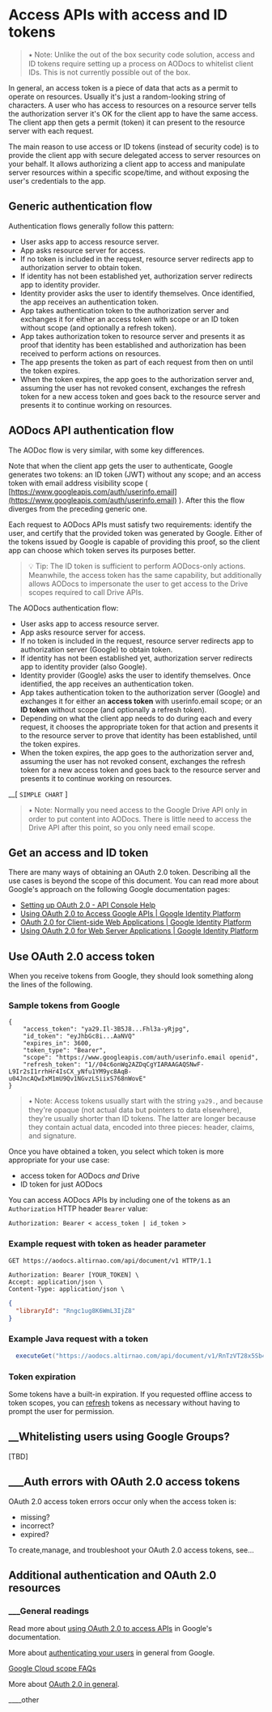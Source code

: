 # Access APIs with access and ID tokens

> ⭑   Note: Unlike the out of the box security code solution, access and ID tokens require setting up a process on AODocs to whitelist client IDs.  This is not currently possible out of the box.

In general, an access token is a piece of data that acts as a permit to operate on resources.  Usually it's just a random-looking string of characters.  A user who has access to resources on a resource server tells the authorization server it's OK for the client app to have the same access.  The client app then gets a permit (token) it can present to the resource server with each request.

The main reason to use access or ID tokens (instead of security code) is to provide the client app with secure delegated access to server resources on your behalf.  It allows authorizing a client app to access and manipulate server resources within a specific scope/time, and without exposing the user's credentials to the app.

## Generic authentication flow

Authentication flows generally follow this pattern:

*   User asks app to access resource server.
*   App asks resource server for access.
*   If no token is included in the request, resource server redirects app to authorization server to obtain token.
*   If identity has not been established yet, authorization server redirects app to identity provider.
*   Identity provider asks the user to identify themselves.  Once identified, the app receives an authentication token.
*   App takes authentication token to the authorization server and exchanges it for either an access token with scope or an ID token without scope (and optionally a refresh token).
*   App takes authorization token to resource server and presents it as proof that identity has been established and authorization has been received to perform actions on resources.
*   The app presents the token as part of each request from then on until the token expires.
*   When the token expires, the app goes to the authorization server and, assuming the user has not revoked consent, exchanges the refresh token for a new access token and goes back to the resource server and presents it to continue working on resources.


## AODocs API authentication flow

The AODoc flow is very similar, with some key differences.

Note that when the client app gets the user to authenticate, Google generates two tokens: an ID token (JWT) without any scope; and an access token with email address visibility scope ( [https://www.googleapis.com/auth/userinfo.email](https://www.googleapis.com/auth/userinfo.email) ).  After this the flow diverges from the preceding generic one.

Each request to AODocs APIs must satisfy two requirements: identify the user, and certify that the provided token was generated by Google.  Either of the tokens issued by Google is capable of providing this proof, so the client app can choose which token serves its purposes better.

> 💡   Tip: The ID token is sufficient to perform AODocs-only actions.  Meanwhile, the access token has the same capability, but additionally allows AODocs to impersonate the user to get access to the Drive scopes required to call Drive APIs.


The AODocs authentication flow:

*   User asks app to access resource server.
*   App asks resource server for access.
*   If no token is included in the request, resource server redirects app to authorization server (Google) to obtain token.
*   If identity has not been established yet, authorization server redirects app to identity provider (also Google).
*   Identity provider (Google) asks the user to identify themselves.  Once identified, the app receives an authentication token.
*   App takes authentication token to the authorization server (Google) and exchanges it for either an **access token** with userinfo.email scope; or an **ID token** without scope (and optionally a refresh token).
*   Depending on what the client app needs to do during each and every request, it chooses the appropriate token for that action and presents it to the resource server to prove that identity has been established, until the token expires.
*   When the token expires, the app goes to the authorization server and, assuming the user has not revoked consent, exchanges the refresh token for a new access token and goes back to the resource server and presents it to continue working on resources.

__[ `SIMPLE CHART` ]


> ⭑   Note: Normally you need access to the Google Drive API only in order to put content into AODocs.  There is little need to access the Drive API after this point, so you only need email scope.

## Get an access and ID token

There are many ways of obtaining an OAuth 2.0 token.  Describing all the use cases is beyond the scope of this document.  You can read more about Google's approach on the following Google documentation pages:

*   [Setting up OAuth 2.0 - API Console Help](https://support.google.com/googleapi/answer/6158849?hl=en)
*   [Using OAuth 2.0 to Access Google APIs | Google Identity Platform](https://developers.google.com/identity/protocols/OAuth2)
*   [OAuth 2.0 for Client-side Web Applications | Google Identity Platform](https://developers.google.com/identity/protocols/OAuth2UserAgent)
*   [Using OAuth 2.0 for Web Server Applications | Google Identity Platform](https://developers.google.com/identity/protocols/OAuth2WebServer)


## Use OAuth 2.0 access token

When you receive tokens from Google, they should look something along the lines of the following.


### Sample tokens from Google


```
{
    "access_token": "ya29.Il-3B5J8...Fhl3a-yRjpg",
    "id_token": "eyJhbGc8i...AaNVQ"
    "expires_in": 3600,
    "token_type": "Bearer",
    "scope": "https://www.googleapis.com/auth/userinfo.email openid",
    "refresh_token": "1//04c6onWq2AZDqCgYIARAAGAQSNwF-L9Ir2sI1rrhHr4IsCX_yNfu1YM9yc8AqB-u04JncAQwIxM1mU9Qv1NGvzLSiixS768nWovE"
}
```
> ⭑   Note: Access tokens usually start with the string ```ya29.```, and because they're opaque (not actual data but pointers to data elsewhere), they're usually shorter than ID tokens.  The latter are longer because they contain actual data, encoded into three pieces: header, claims, and signature.

Once you have obtained a token, you select which token is more appropriate for your use case:

*   access token for AODocs _and_ Drive
*   ID token for just AODocs

You can access AODocs APIs by including one of the tokens as an ````Authorization```` HTTP header ````Bearer```` value:

 ````Authorization: Bearer < access_token | id_token >````


### Example request with token as header parameter


```
GET https://aodocs.altirnao.com/api/document/v1 HTTP/1.1

Authorization: Bearer [YOUR_TOKEN] \
Accept: application/json \
Content-Type: application/json \
```

```json
{
  "libraryId": "Rngc1ug8K6WmL3IjZ8"
}
```



### Example Java request with a token


```java
  executeGet("https://aodocs.altirnao.com/api/document/v1/RnTzVT28x5Sb48h3vSQ", myOAuthToken, otherParam1, requestBody)
```

### Token expiration

Some tokens have a built-in expiration.  If you requested offline access to token scopes, you can [refresh](https://developers.google.com/identity/protocols/OAuth2InstalledApp#offline) tokens as necessary without having to prompt the user for permission.


## __Whitelisting users using Google Groups?

[TBD]


## ___Auth errors with OAuth 2.0 access tokens

OAuth 2.0 access token errors occur only when the access token is:



*   missing?
*   incorrect?
*   expired?

To create,manage, and troubleshoot your OAuth 2.0 access tokens, see…


## Additional authentication and OAuth 2.0 resources


### ___General readings

Read more about [using OAuth 2.0 to access APIs](https://developers.google.com/identity/protocols/OAuth2) in Google's documentation.

More about [authenticating your users](https://developers.google.com/drive/api/v3/about-auth) in general from Google.

[Google Cloud scope FAQs](https://support.google.com/cloud/answer/9110914)

More about [OAuth 2.0 in general](https://oauth.net/2/).

____other
